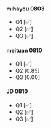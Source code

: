 
 
#### mihayou 0803
- Q1 [✅]
- Q2 [✅]
- Q3 [✅]


#### meituan 0810
- Q1 [✅]
- Q2 [0.85]
- Q3 [0.00]


#### JD 0810
- Q1 [✅]
- Q2 [✅]
- Q3 [✅]

